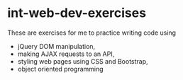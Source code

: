 # int-web-dev-exercises
These are exercises for me to practice writing code using 
  - jQuery DOM manipulation, 
  - making AJAX requests to an API,
  - styling web pages using CSS and Bootstrap,
  - object oriented programming
  
